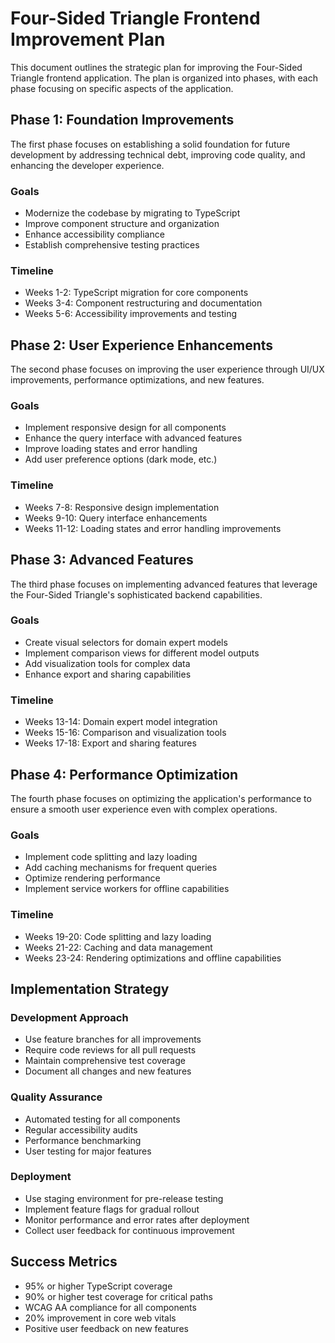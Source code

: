 # Four-Sided Triangle Frontend Improvement Plan

This document outlines the strategic plan for improving the Four-Sided Triangle frontend application. The plan is organized into phases, with each phase focusing on specific aspects of the application.

## Phase 1: Foundation Improvements

The first phase focuses on establishing a solid foundation for future development by addressing technical debt, improving code quality, and enhancing the developer experience.

### Goals

- Modernize the codebase by migrating to TypeScript
- Improve component structure and organization
- Enhance accessibility compliance
- Establish comprehensive testing practices

### Timeline

- Weeks 1-2: TypeScript migration for core components
- Weeks 3-4: Component restructuring and documentation
- Weeks 5-6: Accessibility improvements and testing

## Phase 2: User Experience Enhancements

The second phase focuses on improving the user experience through UI/UX improvements, performance optimizations, and new features.

### Goals

- Implement responsive design for all components
- Enhance the query interface with advanced features
- Improve loading states and error handling
- Add user preference options (dark mode, etc.)

### Timeline

- Weeks 7-8: Responsive design implementation
- Weeks 9-10: Query interface enhancements
- Weeks 11-12: Loading states and error handling improvements

## Phase 3: Advanced Features

The third phase focuses on implementing advanced features that leverage the Four-Sided Triangle's sophisticated backend capabilities.

### Goals

- Create visual selectors for domain expert models
- Implement comparison views for different model outputs
- Add visualization tools for complex data
- Enhance export and sharing capabilities

### Timeline

- Weeks 13-14: Domain expert model integration
- Weeks 15-16: Comparison and visualization tools
- Weeks 17-18: Export and sharing features

## Phase 4: Performance Optimization

The fourth phase focuses on optimizing the application's performance to ensure a smooth user experience even with complex operations.

### Goals

- Implement code splitting and lazy loading
- Add caching mechanisms for frequent queries
- Optimize rendering performance
- Implement service workers for offline capabilities

### Timeline

- Weeks 19-20: Code splitting and lazy loading
- Weeks 21-22: Caching and data management
- Weeks 23-24: Rendering optimizations and offline capabilities

## Implementation Strategy

### Development Approach

- Use feature branches for all improvements
- Require code reviews for all pull requests
- Maintain comprehensive test coverage
- Document all changes and new features

### Quality Assurance

- Automated testing for all components
- Regular accessibility audits
- Performance benchmarking
- User testing for major features

### Deployment

- Use staging environment for pre-release testing
- Implement feature flags for gradual rollout
- Monitor performance and error rates after deployment
- Collect user feedback for continuous improvement

## Success Metrics

- 95% or higher TypeScript coverage
- 90% or higher test coverage for critical paths
- WCAG AA compliance for all components
- 20% improvement in core web vitals
- Positive user feedback on new features